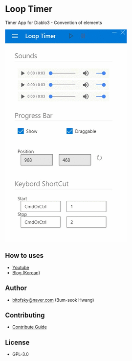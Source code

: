 # Loop Timer
Timer App for Diablo3 - Convention of elements

![](https://github.com/bitofsky/Loop-Timer/blob/master/build/capture.gif?raw=true)

## How to uses
- [Youtube](https://youtu.be/L9JmdDizuxQ)
- [Blog (Korean)](http://hbs.pe.kr/220974213959)

## Author
- bitofsky@naver.com (Bum-seok Hwang)

## Contributing
- [Contribute Guide](https://github.com/bitofsky/Loop-Timer/blob/master/CONTRIBUTING.md)

## License
- GPL-3.0
